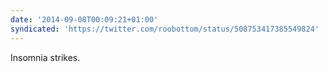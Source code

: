 ```yaml
---
date: '2014-09-08T00:09:21+01:00'
syndicated: 'https://twitter.com/roobottom/status/508753417385549824'
---
```

Insomnia strikes.
